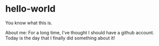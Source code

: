 # hello-world
You know what this is.

About me: For a long time, I've thought I should have a github account.  Today is the day that I finally did something about it!
